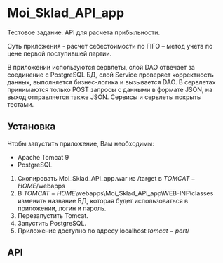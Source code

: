 # Moi_Sklad_API_app
Тестовое задание. API для расчета прибыльности.

Суть приложения - расчет себестоимости по FIFO – метод учета по цене первой поступившей партии.

В приложении используются сервлеты, слой DAO отвечает за соединение с PostgreSQL БД, слой Service проверяет корректность данных, выполняется бизнес-логика и вызывается DAO. В сервлетах принимаются только POST запросы с данными в формате JSON, на выход отправляется также JSON. Сервисы и сервлеты покрыты тестами. 

## Установка
Чтобы запустить приложение, Вам необходимы:
* Apache Tomcat 9
* PostgreSQL

1. Скопировать Moi_Sklad_API_app.war из /target в $TOMCAT-HOME$/webapps
2. В $TOMCAT-HOME$\webapps\Moi_Sklad_API_app\WEB-INF\classes изменить название БД, которая будет использоваться в приложении, логин и пароль.
2. Перезапустить Tomcat.
3. Запустить PostgreSQL.
4. Приложение доступно по адресу localhost:$tomcat-port$/
  
## API


